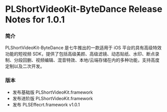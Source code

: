 # PLShortVideoKit-ByteDance Release Notes for 1.0.1

### 简介
PLShortVideoKit-ByteDance 是七牛推出的一款适用于 iOS 平台的具有高级特效功能的短视频 SDK，提供了包括高级美颜、高级滤镜、动态贴纸、水印、断点录制、分段回删、视频编辑、混音特效、本地/云端存储在内的多种功能，支持高度定制以及二次开发。

### 版本
- 发布基础版 PLShortVideoKit.framework 
- 发布进阶版 PLShortVideoKit.framework
- 发布 PLSEffecrt.framework v1.0.1
